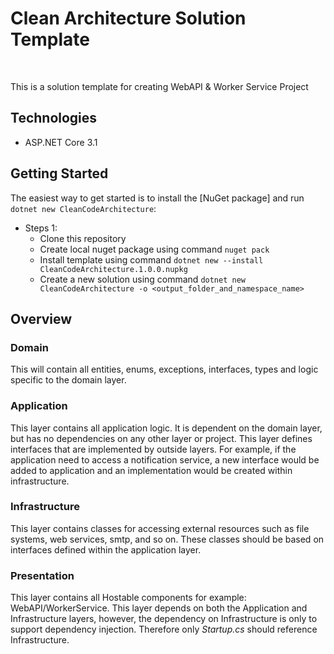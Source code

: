  # Clean Architecture Solution Template

<br/>

This is a solution template for creating WebAPI & Worker Service Project

## Technologies

* ASP.NET Core 3.1


## Getting Started

The easiest way to get started is to install the [NuGet package] and run `dotnet new CleanCodeArchitecture`:

* Steps 1:
	* Clone this repository
	* Create local nuget package using command ` nuget pack `
	* Install template using command ` dotnet new --install CleanCodeArchitecture.1.0.0.nupkg `
	* Create a new solution using command ` dotnet new CleanCodeArchitecture -o <output_folder_and_namespace_name> `


## Overview

### Domain

This will contain all entities, enums, exceptions, interfaces, types and logic specific to the domain layer.

### Application

This layer contains all application logic. It is dependent on the domain layer, but has no dependencies on any other layer or project. This layer defines interfaces that are implemented by outside layers. For example, if the application need to access a notification service, a new interface would be added to application and an implementation would be created within infrastructure.

### Infrastructure

This layer contains classes for accessing external resources such as file systems, web services, smtp, and so on. These classes should be based on interfaces defined within the application layer.

### Presentation

This layer contains all Hostable components for example: WebAPI/WorkerService. This layer depends on both the Application and Infrastructure layers, however, the dependency on Infrastructure is only to support dependency injection. Therefore only *Startup.cs* should reference Infrastructure.